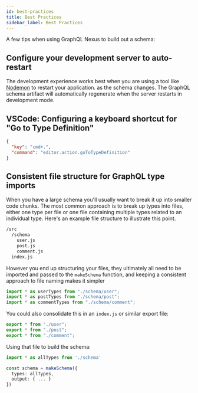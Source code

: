 ```yaml
---
id: best-practices
title: Best Practices
sidebar_label: Best Practices
---
```


A few tips when using GraphQL Nexus to build out a schema:

## Configure your development server to auto-restart

The development experience works best when you are using a tool like [Nodemon](https://github.com/remy/nodemon) to restart your application. as the schema changes. The GraphQL schema artifact will automatically regenerate when the server restarts in development mode.

## VSCode: Configuring a keyboard shortcut for "Go to Type Definition"

```json
{
  "key": "cmd+.",
  "command": "editor.action.goToTypeDefinition"
}
```

## Consistent file structure for GraphQL type imports

When you have a large schema you'll usually want to break it up into smaller
code chunks. The most common approach is to break up types into files, either one type per file or one file containing multiple types related to an individual type. Here's an example file structure to illustrate this point.

```sh
/src
  /schema
    user.js
    post.js
    comment.js
  index.js
```

However you end up structuring your files, they ultimately all need to be imported and passed to the `makeSchema` function, and keeping a consistent approach to file naming makes it simpler

```ts
import * as userTypes from "./schema/user";
import * as postTypes from "./schema/post";
import * as commentTypes from "./schema/comment";
```

You could also consolidate this in an `index.js` or similar export file:

```ts
export * from "./user";
export * from "./post";
export * from "./comment";
```

Using that file to build the schema:

```ts
import * as allTypes from './schema'

const schema = makeSchema({
  types: allTypes,
  output: { ... }
})
```
